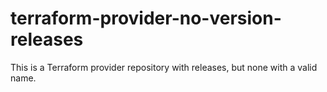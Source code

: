 # terraform-provider-no-version-releases
This is a Terraform provider repository with releases, but none with a valid name.
